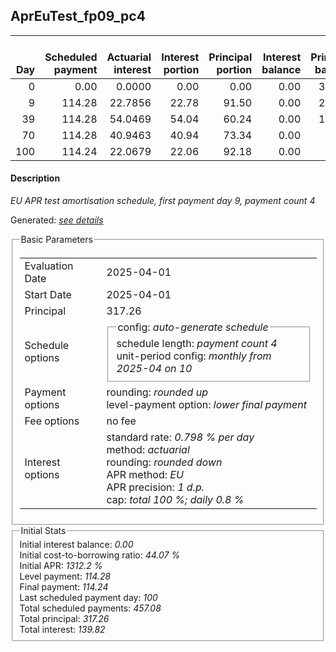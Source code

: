 <h2>AprEuTest_fp09_pc4</h2>
<table>
    <thead style="vertical-align: bottom;">
        <th style="text-align: right;">Day</th>
        <th style="text-align: right;">Scheduled payment</th>
        <th style="text-align: right;">Actuarial interest</th>
        <th style="text-align: right;">Interest portion</th>
        <th style="text-align: right;">Principal portion</th>
        <th style="text-align: right;">Interest balance</th>
        <th style="text-align: right;">Principal balance</th>
        <th style="text-align: right;">Total actuarial interest</th>
        <th style="text-align: right;">Total interest</th>
        <th style="text-align: right;">Total principal</th>
    </thead>
    <tr style="text-align: right;">
        <td class="ci00">0</td>
        <td class="ci01" style="white-space: nowrap;">0.00</td>
        <td class="ci02">0.0000</td>
        <td class="ci03">0.00</td>
        <td class="ci04">0.00</td>
        <td class="ci05">0.00</td>
        <td class="ci06">317.26</td>
        <td class="ci07">0.0000</td>
        <td class="ci08">0.00</td>
        <td class="ci09">0.00</td>
    </tr>
    <tr style="text-align: right;">
        <td class="ci00">9</td>
        <td class="ci01" style="white-space: nowrap;">114.28</td>
        <td class="ci02">22.7856</td>
        <td class="ci03">22.78</td>
        <td class="ci04">91.50</td>
        <td class="ci05">0.00</td>
        <td class="ci06">225.76</td>
        <td class="ci07">22.7856</td>
        <td class="ci08">22.78</td>
        <td class="ci09">91.50</td>
    </tr>
    <tr style="text-align: right;">
        <td class="ci00">39</td>
        <td class="ci01" style="white-space: nowrap;">114.28</td>
        <td class="ci02">54.0469</td>
        <td class="ci03">54.04</td>
        <td class="ci04">60.24</td>
        <td class="ci05">0.00</td>
        <td class="ci06">165.52</td>
        <td class="ci07">76.8326</td>
        <td class="ci08">76.82</td>
        <td class="ci09">151.74</td>
    </tr>
    <tr style="text-align: right;">
        <td class="ci00">70</td>
        <td class="ci01" style="white-space: nowrap;">114.28</td>
        <td class="ci02">40.9463</td>
        <td class="ci03">40.94</td>
        <td class="ci04">73.34</td>
        <td class="ci05">0.00</td>
        <td class="ci06">92.18</td>
        <td class="ci07">117.7789</td>
        <td class="ci08">117.76</td>
        <td class="ci09">225.08</td>
    </tr>
    <tr style="text-align: right;">
        <td class="ci00">100</td>
        <td class="ci01" style="white-space: nowrap;">114.24</td>
        <td class="ci02">22.0679</td>
        <td class="ci03">22.06</td>
        <td class="ci04">92.18</td>
        <td class="ci05">0.00</td>
        <td class="ci06">0.00</td>
        <td class="ci07">139.8468</td>
        <td class="ci08">139.82</td>
        <td class="ci09">317.26</td>
    </tr>
</table>
<h4>Description</h4>
<p><i>EU APR test amortisation schedule, first payment day 9, payment count 4</i></p>
<p>Generated: <i><a href="../GeneratedDate.html">see details</a></i></p>
<fieldset><legend>Basic Parameters</legend>
<table>
    <tr>
        <td>Evaluation Date</td>
        <td>2025-04-01</td>
    </tr>
    <tr>
        <td>Start Date</td>
        <td>2025-04-01</td>
    </tr>
    <tr>
        <td>Principal</td>
        <td>317.26</td>
    </tr>
    <tr>
        <td>Schedule options</td>
        <td>
            <fieldset>
                <legend>config: <i>auto-generate schedule</i></legend>
                <div>schedule length: <i><i>payment count</i> 4</i></div>
                <div>unit-period config: <i>monthly from 2025-04 on 10</i></div>
            </fieldset>
        </td>
    </tr>
    <tr>
        <td>Payment options</td>
        <td>
            <div>
                <div>rounding: <i>rounded up</i></div>
                <div>level-payment option: <i>lower&nbsp;final&nbsp;payment</i></div>
            </div>
        </td>
    </tr>
    <tr>
        <td>Fee options</td>
        <td>no fee
        </td>
    </tr>
    <tr>
        <td>Interest options</td>
        <td>
            <div>
                <div>standard rate: <i>0.798 % per day</i></div>
                <div>method: <i>actuarial</i></div>
                <div>rounding: <i>rounded down</i></div>
                <div>APR method: <i>EU</i></div>
                <div>APR precision: <i>1 d.p.</i></div>
                <div>cap: <i>total 100 %; daily 0.8 %</div>
            </div>
        </td>
    </tr>
</table></fieldset>
<fieldset><legend>Initial Stats</legend>
<div>
    <div>Initial interest balance: <i>0.00</i></div>
    <div>Initial cost-to-borrowing ratio: <i>44.07 %</i></div>
    <div>Initial APR: <i>1312.2 %</i></div>
    <div>Level payment: <i>114.28</i></div>
    <div>Final payment: <i>114.24</i></div>
    <div>Last scheduled payment day: <i>100</i></div>
    <div>Total scheduled payments: <i>457.08</i></div>
    <div>Total principal: <i>317.26</i></div>
    <div>Total interest: <i>139.82</i></div>
</div></fieldset>